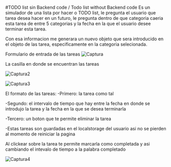#TODO list sin Backend code / Todo list without Backend code 
Es un simulador de una lista por hacer o TODO list, le pregunta el usuario que tarea desea hacer en un futuro, le pregunta dentro de que categoria caeria esta tarea de entre 5 categorias y la fecha en la que el usuario desee terminar esta tarea. 

Con esa informacion me generara un nuevo objeto que sera introducido en el objeto de las tarea, especificamente en la categoria selecionada.

Formulario de entrada de las tareas
![Captura](https://user-images.githubusercontent.com/97003110/184210243-abe93f39-c131-4339-a94a-570da3f38380.PNG)

La casilla en donde se encuentran las tareas

![Captura2](https://user-images.githubusercontent.com/97003110/184210430-a0777407-3c44-4c92-ba65-d17d89ec4168.PNG)

![Captura3](https://user-images.githubusercontent.com/97003110/184210610-d912ffcb-6acc-4f0d-a931-5127bf5e71b5.PNG)

El formato de las tareas:
-Primero: la tarea como tal

-Segundo: el intervalo de tiempo que hay entre la fecha en donde se introdujo la tarea y la fecha en la que se desea terminarla

-Tercero: un boton que te permite eliminar la tarea

-Estas tareas son guardadas en el localstorage del usuario asi no se pierden al momento de reiniciar la pagina

Al clickear sobre la tarea te permite marcarla como completada y asi cambiando el intevalo de tiempo a la palabra completado 

![Captura4](https://user-images.githubusercontent.com/97003110/184211290-3015303d-8835-43e0-a1d9-9eaadb6db812.PNG)


